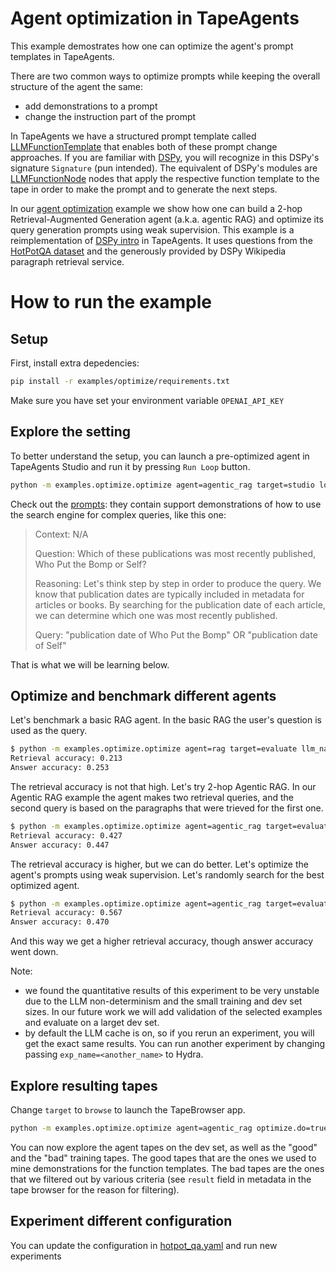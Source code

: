 # Agent optimization in TapeAgents

This example demostrates how one can optimize the agent's prompt templates in TapeAgents.

There are two common ways to optimize prompts while keeping the overall structure of the agent the same:
- add demonstrations to a prompt
- change the instruction part of the prompt

In TapeAgents we have a structured prompt template called [LLMFunctionTemplate](../../tapeagents/llm_function.py) that enables both of these prompt change approaches. If you are familiar with [DSPy](https://github.com/stanfordnlp/dspy), you will recognize in this DSPy's signature `Signature` (pun intended). The equivalent of DSPy's modules are [LLMFunctionNode](../../tapeagents/llm_function.py) nodes that apply the respective function template to the tape in order to make the prompt and to generate the next steps.

In our [agent optimization](../../examples/optimize) example we show how one can build a 2-hop Retrieval-Augmented Generation agent (a.k.a. agentic RAG) and optimize its query generation prompts using weak supervision. This example is a reimplementation of [DSPy intro](https://github.com/stanfordnlp/dspy/blob/main/examples/intro.ipynb) in TapeAgents. It uses questions from the [HotPotQA dataset](https://hotpotqa.github.io/) and the generously provided by DSPy Wikipedia paragraph retrieval service.

# How to run the example

## Setup

First, install extra depedencies:

```bash
pip install -r examples/optimize/requirements.txt
```

Make sure you have set your environment variable `OPENAI_API_KEY`

## Explore the setting

To better understand the setup, you can launch a pre-optimized agent in TapeAgents Studio and run it by pressing `Run Loop` button.

```bash
python -m examples.optimize.optimize agent=agentic_rag target=studio load_demos=true
```

Check out the [prompts](res/agentic_rag_demos.json): they contain support demonstrations of how to use the search engine for complex queries, like this one:

> Context: N/A
> 
> Question: Which of these publications was most recently published, Who Put the Bomp or Self?
>
> Reasoning: Let's think step by step in order to produce the query. We know that publication dates are typically included in metadata for articles or books. By searching for the publication date of each article, we can determine which one was most recently published.
>
> Query: "publication date of Who Put the Bomp" OR "publication date of Self"

That is what we will be learning below.

## Optimize and benchmark different agents

Let's benchmark a basic RAG agent. In the basic RAG the user's question is used as the query.

```bash
$ python -m examples.optimize.optimize agent=rag target=evaluate llm_name=gpt-3.5-turbo
Retrieval accuracy: 0.213
Answer accuracy: 0.253
```

The retrieval accuracy is not that high. Let's try 2-hop Agentic RAG. In our Agentic RAG example the agent makes two retrieval queries, and the second query is based on the paragraphs that were trieved for the first one.

```bash
$ python -m examples.optimize.optimize agent=agentic_rag target=evaluate llm_name=gpt-3.5-turbo
Retrieval accuracy: 0.427
Answer accuracy: 0.447
```

The retrieval accuracy is higher, but we can do better. Let's optimize the agent's prompts using weak supervision. Let's randomly search for the best optimized agent.

```bash
$ python -m examples.optimize.optimize agent=agentic_rag target=evaluate llm_name=gpt-3.5-turbo optimize.do=true 
Retrieval accuracy: 0.567
Answer accuracy: 0.470
```

And this way we get a higher retrieval accuracy, though answer accuracy went down.

Note:
- we found the quantitative results of this experiment to be very unstable due to the LLM non-determinism and the small training and dev set sizes. In our future work we will add validation of the selected examples and evaluate on a larget dev set.
- by default the LLM cache is on, so if you rerun an experiment, you will get the exact same results. You can run another experiment by changing passing `exp_name=<another_name>` to Hydra.

## Explore resulting tapes

Change `target` to `browse` to launch the TapeBrowser app.

```bash
python -m examples.optimize.optimize agent=agentic_rag optimize.do=true target=browse
```

You can now explore the agent tapes on the dev set, as well as the "good" and the "bad" training tapes. The good tapes that are the ones we used to mine demonstrations for the function templates. The bad tapes are the ones that we filtered out by various criteria (see `result` field in metadata in the tape browser for the reason for filtering).

## Experiment different configuration
You can update the configuration in [hotpot_qa.yaml](../../conf/hotpot_qa.yaml) and run new experiments
